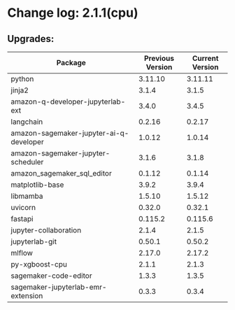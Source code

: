 # Change log: 2.1.1(cpu)

## Upgrades: 

Package | Previous Version | Current Version
---|---|---
python|3.11.10|3.11.11
jinja2|3.1.4|3.1.5
amazon-q-developer-jupyterlab-ext|3.4.0|3.4.5
langchain|0.2.16|0.2.17
amazon-sagemaker-jupyter-ai-q-developer|1.0.12|1.0.14
amazon-sagemaker-jupyter-scheduler|3.1.6|3.1.8
amazon_sagemaker_sql_editor|0.1.12|0.1.14
matplotlib-base|3.9.2|3.9.4
libmamba|1.5.10|1.5.12
uvicorn|0.32.0|0.32.1
fastapi|0.115.2|0.115.6
jupyter-collaboration|2.1.4|2.1.5
jupyterlab-git|0.50.1|0.50.2
mlflow|2.17.0|2.17.2
py-xgboost-cpu|2.1.1|2.1.3
sagemaker-code-editor|1.3.3|1.3.5
sagemaker-jupyterlab-emr-extension|0.3.3|0.3.4
